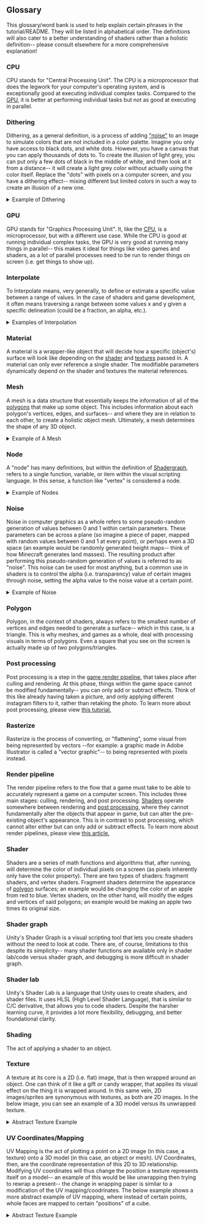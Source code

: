 ## Glossary
This glossary/word bank is used to help explain certain phrases in the tutorial/README. They will be listed in alphabetical order.
The definitions will also cater to a better understanding of shaders rather than a holistic definition-- please consult elsewhere for a more comprehensive explanation!

### CPU
CPU stands for "Central Processing Unit". The CPU is a microprocessor that does the legwork for your computer's operating system, and is exceptionally good at executing individual complex tasks. Compared to the [GPU](https://github.com/uclaacm/studio-creative-tutorials/edit/main/ShaderGraph/Glossary.md#gpu), it is better at performing individual tasks but not as good at executing in parallel.

### Dithering
Dithering, as a general definition, is a process of adding ["noise"](https://github.com/uclaacm/studio-creative-tutorials/edit/main/ShaderGraph/Glossary.md#noise) to an image to simulate colors that are not included in a color palette. Imagine you only have access to black dots, and white dots. However, you have a canvas that you can apply thousands of dots to. To create the illusion of light grey, you can put only a few dots of black in the middle of white, and then look at it from a distance-- it will create a light grey color without actually using the color itself. Replace the "dots" with pixels on a computer screen, and you have a dithering effect-- mixing different but limited colors in such a way to create an illusion of a new one.

<details>
  <summary>Example of Dithering</summary>
  <img src = Images/dither_bw.png></img>
</details>

### GPU
GPU stands for "Graphics Processing Unit". It, like the [CPU](https://github.com/uclaacm/studio-creative-tutorials/edit/main/ShaderGraph/Glossary.md#cpu), is a microprocessor, but with a different use case. While the CPU is good at running individual complex tasks, the GPU is very good at running many things in parallel-- this makes it ideal for things like video games and shaders, as a lot of parallel processes need to be run to render things on screen (i.e. get things to show up).

### Interpolate
To Interpolate means, very generally, to define or estimate a specific value between a range of values. In the case of shaders and game development, it often means traversing a range between some values x and y given a specific delineation (could be a fraction, an alpha, etc.).

<details>
  <summary>Examples of Interpolation</summary>
  
  - Going through an alpha value (opacity decimal) of 0 and 1 in relation to time.
  - Running from vector A to vector B in relation to a character's speed.
</details>

### Material
A material is a wrapper-like object that will decide how a specific (object's) surface will look like depending on the [shader](https://github.com/uclaacm/studio-creative-tutorials/edit/main/ShaderGraph/Glossary.md#shader) and [textures](https://github.com/uclaacm/studio-creative-tutorials/edit/main/ShaderGraph/Glossary.md#texture) passed in. A material can only ever reference a single shader. The modifiable parameters dynamically depend on the shader and textures the material references.

### Mesh
A mesh is a data structure that essentially keeps the information of all of the [polygons](https://github.com/uclaacm/studio-creative-tutorials/edit/main/ShaderGraph/Glossary.md#polygon) that make up some object. This includes information about each polygon's vertices, edges, and surfaces-- and where they are in relation to each other, to create a holistic object mesh. Ultimately, a mesh determines the shape of any 3D object.

<details>
  <summary>Example of A Mesh</summary>
  <img src = Images/mesh_bunny.png></img>
</details>

### Node
A "node" has many definitions, but within the definition of [Shadergraph](https://github.com/uclaacm/studio-creative-tutorials/edit/main/ShaderGraph/Glossary.md#shadergraph), refers to a single function, variable, or item within the visual scripting language. In this sense, a function like "vertex" is considered a node.

<details>
  <summary>Example of Nodes</summary>
  <img src = Images/Shader%20Graph%20Window.png></img>
</details>

### Noise
Noise in computer graphics as a whole refers to some pseudo-random generation of values between 0 and 1 within certain parameters. These parameters can be across a plane (so imagine a piece of paper, mapped with random values between 0 and 1 at every point), or perhaps even a 3D space (an example would be randomly generated height maps-- think of how Minecraft generates land masses). The resulting product after performing this pseudo-random generation of values is referred to as "noise". This noise can be used for most anything, but a common use in shaders is to control the alpha (i.e. transparency) value of certain images through noise, setting the alpha value to the noise value at a certain point.

<details>
  <summary>Example of Noise</summary>
  <img src = Images/noise.jpg></img>
</details>

### Polygon
Polygon, in the context of shaders, always refers to the smallest number of vertices and edges needed to generate a surface-- which in this case, is a triangle. This is why meshes, and games as a whole, deal with processing visuals in terms of polygons. Even a square that you see on the screen is actually made up of two polygons/triangles.

### Post processing
Post processing is a step in the [game render pipeline](https://github.com/uclaacm/studio-creative-tutorials/edit/main/ShaderGraph/Glossary.md#render-pipeline), that takes place after culling and rendering. At this phase, things within the game space cannot be modified fundamentally-- you can only add or subtract effects. Think of this like already having taken a picture, and only applying different instagram filters to it, rather than retaking the photo. To learn more about post processing, please view [this tutorial.](https://github.com/uclaacm/studio-creative-tutorials/tree/fall-21/Post%20Processing)

### Rasterize
Rasterize is the process of converting, or "flattening", some visual from being represented by vectors --for example: a graphic made in Adobe Illustrator is called a "vector graphic"-- to being represented with pixels instead.

### Render pipeline
The render pipeline refers to the flow that a game must take to be able to accurately represent a game on a computer screen. This includes three main stages: culling, rendering, and post processing. [Shaders](https://github.com/uclaacm/studio-creative-tutorials/edit/main/ShaderGraph/Glossary.md#shader) operate somewhere between rendering and [post processing](https://github.com/uclaacm/studio-creative-tutorials/edit/main/ShaderGraph/Glossary.md#post-processing), where they cannot fundamentally alter the objects that appear in game, but can alter the pre-existing object's appearance. This is in contrast to post processing, which cannot alter either but can only add or subtract effects. To learn more about render pipelines, please view [this article.](https://github.com/uclaacm/studio-creative-tutorials/blob/fall-21/Post%20Processing/Dictionary/Render%20Pipelines.md)

### Shader
Shaders are a series of math functions and algorithms that, after running, will determine the color of individual pixels on a screen (as pixels inherently only have the color property). There are two types of shaders: fragment shaders, and vertex shaders. Fragment shaders determine the appearance of [polygon](https://github.com/uclaacm/studio-creative-tutorials/edit/main/ShaderGraph/Glossary.md#polygon) surfaces; an example would be changing the color of an apple from red to blue. Vertex shaders, on the other hand, will modify the edges and vertices of said polygons; an example would be making an apple two times its original size.

### Shader graph
Unity's Shader Graph is a visual scripting tool that lets you create shaders without the need to look at code. There are, of course, limitations to this despite its simplicity-- many shader functions are available only in shader lab/code versus shader graph, and debugging is more difficult in shader graph.

### Shader lab
Unity's Shader Lab is a language that Unity uses to create shaders, and shader files. It uses HLSL (High Level Shader Language), that is similar to C/C derivative, that allows you to code shaders. Despite the harsher learning curve, it provides a lot more flexibility, debugging, and better foundational clarity.

### Shading
The act of applying a shader to an object.

### Texture
A texture at its core is a 2D (i.e. flat) image, that is then wrapped around an object. One can think of it like a gift or candy wrapper, that applies its visual effect on the thing it is wrapped around. In this same vein, 2D images/sprites are synonymous with textures, as both are 2D images. In the below image, you can see an example of a 3D model versus its unwrapped texture.

<details>
  <summary>Abstract Texture Example</summary>
  <img src = Images/texture_wrapping.png></img>
</details>

### UV Coordinates/Mapping
UV Mapping is the act of plotting a point on a 2D image (in this case, a texture) onto a 3D model (in this case, an object or mesh). UV Coordinates, then, are the coordinate representation of this 2D to 3D relationship. Modifying UV coordinates will thus change the position a texture represents itself on a model-- an example of this would be like unwrapping then trying to rewrap a present-- the change in wrapping paper is similar to a modification of the UV mapping/coodrinates. The below example shows a more abstract example of UV mapping, where instead of certain points, whole faces are mapped to certain "positions" of a cube.

<details>
  <summary>Abstract Texture Example</summary>
  <img src = Images/cube_unwrapped.png></img>
</details>
